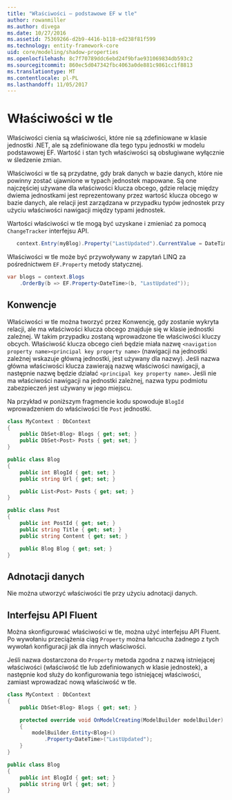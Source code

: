 ```yaml
---
title: "Właściwości — podstawowe EF w tle"
author: rowanmiller
ms.author: divega
ms.date: 10/27/2016
ms.assetid: 75369266-d2b9-4416-b118-ed238f81f599
ms.technology: entity-framework-core
uid: core/modeling/shadow-properties
ms.openlocfilehash: 8c7f70789ddc6ebd24f9bfae931069834db593c2
ms.sourcegitcommit: 860ec5d047342fbc4063a0de881c9861cc1f8813
ms.translationtype: MT
ms.contentlocale: pl-PL
ms.lasthandoff: 11/05/2017
---
```

# <a name="shadow-properties"></a>Właściwości w tle

Właściwości cienia są właściwości, które nie są zdefiniowane w klasie jednostki .NET, ale są zdefiniowane dla tego typu jednostki w modelu podstawowej EF. Wartość i stan tych właściwości są obsługiwane wyłącznie w śledzenie zmian.

Właściwości w tle są przydatne, gdy brak danych w bazie danych, które nie powinny zostać ujawnione w typach jednostek mapowane. Są one najczęściej używane dla właściwości klucza obcego, gdzie relację między dwiema jednostkami jest reprezentowany przez wartość klucza obcego w bazie danych, ale relacji jest zarządzana w przypadku typów jednostek przy użyciu właściwości nawigacji między typami jednostek.

Wartości właściwości w tle mogą być uzyskane i zmieniać za pomocą `ChangeTracker` interfejsu API.

``` csharp
   context.Entry(myBlog).Property("LastUpdated").CurrentValue = DateTime.Now;
```

Właściwości w tle może być przywoływany w zapytań LINQ za pośrednictwem `EF.Property` metody statycznej.

``` csharp
var blogs = context.Blogs
    .OrderBy(b => EF.Property<DateTime>(b, "LastUpdated"));
```

## <a name="conventions"></a>Konwencje

Właściwości w tle można tworzyć przez Konwencję, gdy zostanie wykryta relacji, ale ma właściwości klucza obcego znajduje się w klasie jednostki zależnej. W takim przypadku zostaną wprowadzone tle właściwości kluczy obcych. Właściwość klucza obcego cień będzie miała nazwę `<navigation property name><principal key property name>` (nawigacji na jednostki zależnej wskazuje główną jednostki, jest używany dla nazwy). Jeśli nazwa główna właściwości klucza zawierają nazwę właściwości nawigacji, a następnie nazwę będzie działać `<principal key property name>`. Jeśli nie ma właściwości nawigacji na jednostki zależnej, nazwa typu podmiotu zabezpieczeń jest używany w jego miejscu.

Na przykład w poniższym fragmencie kodu spowoduje `BlogId` wprowadzeniem do właściwości tle `Post` jednostki.

<!-- [!code-csharp[Main](samples/core/Modeling/Conventions/Samples/ShadowForeignKey.cs)] -->
``` csharp
class MyContext : DbContext
{
    public DbSet<Blog> Blogs { get; set; }
    public DbSet<Post> Posts { get; set; }
}

public class Blog
{
    public int BlogId { get; set; }
    public string Url { get; set; }

    public List<Post> Posts { get; set; }
}

public class Post
{
    public int PostId { get; set; }
    public string Title { get; set; }
    public string Content { get; set; }

    public Blog Blog { get; set; }
}
```

## <a name="data-annotations"></a>Adnotacji danych

Nie można utworzyć właściwości tle przy użyciu adnotacji danych.

## <a name="fluent-api"></a>Interfejsu API Fluent

Można skonfigurować właściwości w tle, można użyć interfejsu API Fluent. Po wywołaniu przeciążenia ciąg `Property` można łańcucha żadnego z tych wywołań konfiguracji jak dla innych właściwości.

Jeśli nazwa dostarczona do `Property` metoda zgodna z nazwą istniejącej właściwości (właściwość tle lub zdefiniowanych w klasie jednostek), a następnie kod służy do konfigurowania tego istniejącej właściwości, zamiast wprowadzać nową właściwość w tle.

<!-- [!code-csharp[Main](samples/core/Modeling/FluentAPI/Samples/ShadowProperty.cs?highlight=7,8)] -->
``` csharp
class MyContext : DbContext
{
    public DbSet<Blog> Blogs { get; set; }

    protected override void OnModelCreating(ModelBuilder modelBuilder)
    {
        modelBuilder.Entity<Blog>()
            .Property<DateTime>("LastUpdated");
    }
}

public class Blog
{
    public int BlogId { get; set; }
    public string Url { get; set; }
}
```
